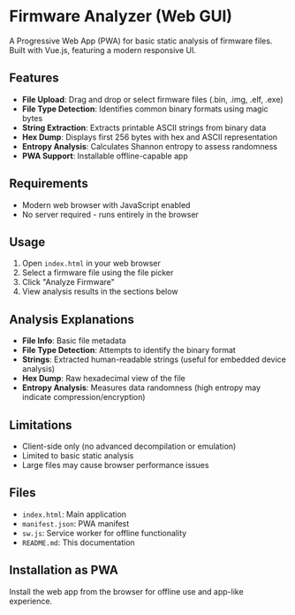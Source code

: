 # Firmware Analyzer (Web GUI)

A Progressive Web App (PWA) for basic static analysis of firmware files. Built with Vue.js, featuring a modern responsive UI.

## Features

- **File Upload**: Drag and drop or select firmware files (.bin, .img, .elf, .exe)
- **File Type Detection**: Identifies common binary formats using magic bytes
- **String Extraction**: Extracts printable ASCII strings from binary data
- **Hex Dump**: Displays first 256 bytes with hex and ASCII representation
- **Entropy Analysis**: Calculates Shannon entropy to assess randomness
- **PWA Support**: Installable offline-capable app

## Requirements

- Modern web browser with JavaScript enabled
- No server required - runs entirely in the browser

## Usage

1. Open `index.html` in your web browser
2. Select a firmware file using the file picker
3. Click "Analyze Firmware"
4. View analysis results in the sections below

## Analysis Explanations

- **File Info**: Basic file metadata
- **File Type Detection**: Attempts to identify the binary format
- **Strings**: Extracted human-readable strings (useful for embedded device analysis)
- **Hex Dump**: Raw hexadecimal view of the file
- **Entropy Analysis**: Measures data randomness (high entropy may indicate compression/encryption)

## Limitations

- Client-side only (no advanced decompilation or emulation)
- Limited to basic static analysis
- Large files may cause browser performance issues

## Files

- `index.html`: Main application
- `manifest.json`: PWA manifest
- `sw.js`: Service worker for offline functionality
- `README.md`: This documentation

## Installation as PWA

Install the web app from the browser for offline use and app-like experience.
